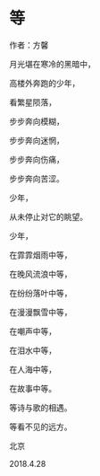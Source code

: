 # 等

作者：方馨

月光堪在寒冷的黑暗中，

高楼外奔跑的少年，

看繁星陨落，

步步奔向模糊，

步步奔向迷惘，

步步奔向伤痛，

步步奔向苦涩。

少年，

从未停止对它的眺望。

少年，

在霏霏烟雨中等，

在晚风流浪中等，

在纷纷落叶中等，

在漫漫飘雪中等，

在嘲声中等，

在泪水中等，

在人海中等，

在故事中等。

等诗与歌的相遇。

等看不见的远方。

北京

2018.4.28
